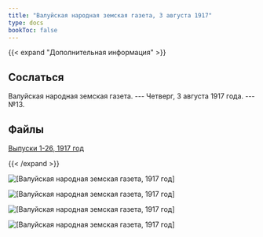 ```yaml
---
title: "Валуйская народная земская газета, 3 августа 1917"
type: docs
bookToc: false
---
```


{{< expand "Дополнительная информация" >}}
## Сослаться
Валуйская народная земская газета. --- Четверг, 3 августа 1917 года. --- №13.

## Файлы
[Выпуски 1-26, 1917 год](https://www.dropbox.com/sh/f66udc3wv8z9994/AADjgSdoNAVKO_sDOpFltcOta?dl=0)

{{< /expand >}}

![[Валуйская народная земская газета, 1917 год]](/static/img/papers/1917_№13.jpg)

![[Валуйская народная земская газета, 1917 год]](/static/img/papers/1917_№13_p2.jpg)

![[Валуйская народная земская газета, 1917 год]](/static/img/papers/1917_№13_p3.jpg)

![[Валуйская народная земская газета, 1917 год]](/static/img/papers/1917_№13_p4.jpg)
